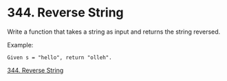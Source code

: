 # 344. Reverse String

Write a function that takes a string as input and returns the string reversed.

Example:

```
Given s = "hello", return "olleh".
```

[344. Reverse String](https://leetcode.com/problems/reverse-string/#/description)